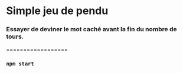 # Simple jeu de pendu

### Essayer de deviner le mot caché avant la fin du nombre de tours.       
==================

### `npm start`

